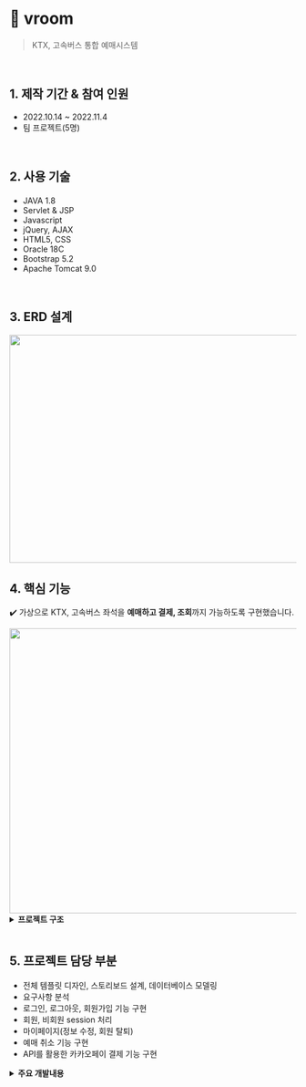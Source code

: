# :pushpin: vroom
>KTX, 고속버스 통합 예매시스템


</br>

## 1. 제작 기간 & 참여 인원
- 2022.10.14 ~ 2022.11.4
- 팀 프로젝트(5명)

</br>

## 2. 사용 기술
#### 
  - JAVA 1.8
  - Servlet & JSP
  - Javascript
  - jQuery, AJAX  
  - HTML5, CSS
  - Oracle 18C
  - Bootstrap 5.2
  - Apache Tomcat 9.0

</br>

## 3. ERD 설계
<img src="https://user-images.githubusercontent.com/103633968/216342886-8b18cd08-e562-4223-9110-f190e2a9fe00.png" width="800" height="400"/>


## 4. 핵심 기능
✔️ 가상으로 KTX, 고속버스 좌석을 <b>예매하고 결제, 조회</b>까지 가능하도록 구현했습니다.

<img src="https://user-images.githubusercontent.com/103633968/216350959-fcd735a8-5678-4f9d-897e-51c10fecb322.jpg" width="900" height="500"/>

<details>
<summary><b>프로젝트 구조</b></summary>
<div markdown="1"> 

### 4.1. Class Diagram
<img src="https://user-images.githubusercontent.com/103633968/216351491-c602a447-e035-4c9a-92ab-1fbf56a12bdf.jpg" width="900" height="500"/>

### 4.2. Use-Cases Diagram
<img src="https://user-images.githubusercontent.com/103633968/216351729-8108dc1d-2072-43cd-9ab2-dc64322a8694.jpg" width="900" height="500"/>

</div>
</details>

</br>

## 5. 프로젝트 담당 부분
#### 
  - 전체 템플릿 디자인, 스토리보드 설계, 데이터베이스 모델링<br>
  - 요구사항 분석<br>
  - 로그인, 로그아웃, 회원가입 기능 구현<br>
  - 회원, 비회원 session 처리 <br>
  - 마이페이지(정보 수정, 회원 탈퇴) <br>
  - 예매 취소 기능 구현 <br>
  - API를 활용한 카카오페이 결제 기능 구현 <br>

<details>
<summary><b>주요 개발내용</b></summary>
<div markdown="1">
  ✔️<b>로그인&마이페이지</b>
  
    - DB에 저장된 정보와 입력받은 정보를 비교하여 로그인 처리를 합니다.
    - 로그인 성공 시, 세션에 접속한 클라어언트의 정보를 저장합니다.
    - 세션은 최대 1시간 유지되며, 작동이 없을 시 자동 로그아웃을 하여 보안을 강화했습니다.
<img src="https://user-images.githubusercontent.com/103633968/216352709-e4c24073-951f-4eec-9547-c07c60ec797d.png" width="900" height="500"/>
  
  ✔️<b>회원가입</b>
  
<img src="https://user-images.githubusercontent.com/103633968/216352364-3b136524-735a-4518-94e9-9553a17f7f12.png" width="900" height="500"/>

  ✔️<b>예매 취소</b>
  
<img src="https://user-images.githubusercontent.com/103633968/216353512-517d4253-bc92-4bc3-8b39-142e41768f99.png" width="900" height="500"/>
  
  ✔️<b>결제</b>
  
<img src="https://user-images.githubusercontent.com/103633968/216350110-dc6ba2e0-24ac-4f1b-9b42-28dc9847d573.png" width="900" height="500"/>
  
  ✔️<b>회원정보 조회</b>
  
<img src="https://user-images.githubusercontent.com/103633968/216352364-3b136524-735a-4518-94e9-9553a17f7f12.png" width="900" height="500"/>

</div>
</details>

